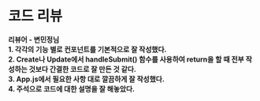 <h1>코드 리뷰 </h1>
<b>리뷰어 - 변민정님<b><br/>
1. 각각의 기능 별로 컨포넌트를 기본적으로 잘 작성했다.<br/>
2. Create나 Update에서 handleSubmit() 함수를 사용하여 return을 할 때 전부 작성하는 것보다 간결한 코드로 잘 만든 것 같다.<br/>
3. App.js에서 필요한 사항 대로 깔끔하게 잘 작성했다.<br/>
4. 주석으로 코드에 대한 설명을 잘 해놓았다. <br/>
